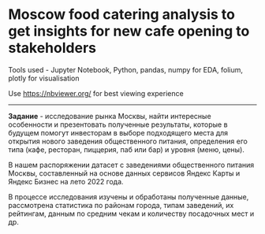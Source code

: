 # Moscow food catering analysis to get insights for new cafe opening to stakeholders

Tools used - Jupyter Notebook, Python, pandas, numpy for EDA, folium, plotly for visualisation

Use https://nbviewer.org/ for best viewing experience

----------------------------------------------------------------------------------

**Задание** - исследование рынка Москвы, найти интересные особенности и презентовать полученные результаты, которые в будущем помогут инвесторам в выборе подходящего места для открытия нового заведения общественного питания, определения его типа (кафе, ресторан, пиццерия, паб или бар) и уровня (меню, цены).

В нашем распоряжении датасет с заведениями общественного питания Москвы, составленный на основе данных сервисов Яндекс Карты и Яндекс Бизнес на лето 2022 года.

В процессе исследования изучены и обработаны полученные данные, рассмотрена статистика по районам города, типам заведений, их рейтингам, данным по средним чекам и количеству посадочных мест и др.
